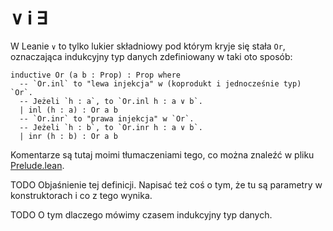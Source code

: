 # ∨ i ∃
W Leanie `∨` to tylko lukier składniowy pod którym kryje się stała `Or`, oznaczająca indukcyjny typ
danych zdefiniowany w taki oto sposób:

```lean
inductive Or (a b : Prop) : Prop where
  -- `Or.inl` to "lewa injekcja" w (koprodukt i jednocześnie typ) `Or`.
  -- Jeżeli `h : a`, to `Or.inl h : a ∨ b`.
  | inl (h : a) : Or a b
  -- `Or.inr` to "prawa injekcja" w `Or`.
  -- Jeżeli `h : b`, to `Or.inr h : a ∨ b`.
  | inr (h : b) : Or a b
```

Komentarze są tutaj moimi tłumaczeniami tego, co można znaleźć w pliku
[Prelude.lean](https://github.com/leanprover/lean4/blob/master/src/Init/Prelude.lean).

TODO Objaśnienie tej definicji. Napisać też coś o tym, że tu są parametry w konstruktorach i co z
tego wynika.

TODO O tym dlaczego mówimy czasem indukcyjny typ danych.
